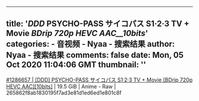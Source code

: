 
---
title: '_DDD_ PSYCHO-PASS サイコパス S1·2·3 TV + Movie _BDrip 720p HEVC AAC__10bits_'
categories: 
    - 音视频
    - Nyaa - 搜索结果
author: Nyaa - 搜索结果
comments: false
date: Mon, 05 Oct 2020 11:04:06 GMT
thumbnail: ''
---

<div>   
<a href="https://nyaa.si/view/1286657">#1286657 | [DDD] PSYCHO-PASS サイコパス S1·2·3 TV + Movie [BDrip 720p HEVC AAC][10bits]</a> | 19.5 GiB | Anime - Raw | 265862f8ab1830195f7ad3e81d1ed6ed1e801c8f  
</div>
            